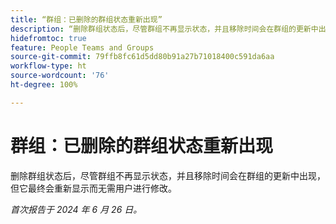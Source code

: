 ```yaml
---
title: “群组：已删除的群组状态重新出现”
description: “删除群组状态后，尽管群组不再显示状态，并且移除时间会在群组的更新中出现，但它最终会重新显示而无需用户进行修改。”
hidefromtoc: true
feature: People Teams and Groups
source-git-commit: 79ffb8fc61d5dd80b91a27b71018400c591da6aa
workflow-type: ht
source-wordcount: '76'
ht-degree: 100%

---
```


# 群组：已删除的群组状态重新出现

删除群组状态后，尽管群组不再显示状态，并且移除时间会在群组的更新中出现，但它最终会重新显示而无需用户进行修改。

_首次报告于 2024 年 6 月 26 日。_
